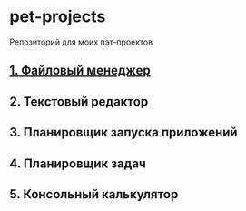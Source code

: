 # pet-projects
Репозиторий для моих пэт-проектов

## [1. Файловый менеджер](MyFileManager/about.txt)

## 2. Текстовый редактор

## 3. Планировщик запуска приложений

## 4. Планировщик задач

## 5. Консольный калькулятор
